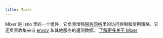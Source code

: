 ```yaml
---
title: Mixer
---
```

Mixer 是 Istio 里的一个组件，它负责增强[服务网格](#service-mesh)里的访问控制和使用策略。它还负责收集来自 [envoy](#envoy) 和其他服务的遥测数据。
[了解更多关于 Mixer](/zh/docs/reference/config/policy-and-telemetry)

